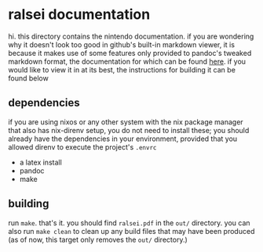 # ralsei documentation

hi. this directory contains the nintendo documentation. if you are wondering why it doesn't look
too good in github's built-in markdown viewer, it is because it makes use of some features only
provided to pandoc's tweaked markdown format, the documentation for which can be found
[here](https://pandoc.org/MANUAL.html#pandocs-markdown). if you would like to view it in at its
best, the instructions for building it can be found below

## dependencies

if you are using nixos or any other system with the nix package manager that also has nix-direnv
setup, you do not need to install these; you should already have the dependencies in your
environment, provided that you allowed direnv to execute the project's `.envrc`

- a latex install
- pandoc
- make

## building

run `make`. that's it. you should find `ralsei.pdf` in the `out/` directory. you can also run `make
clean` to clean up any build files that may have been produced (as of now, this target only removes
the `out/` directory.)
